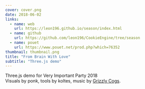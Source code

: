 ```yaml
---
cover: cover.png
date: 2018-06-02
links:
  - name: web
    url: https://leon196.github.io/season/index.html
  - name: github
    url: https://github.com/leon196/CookieEngine/tree/season
  - name: pouet
    url: https://www.pouet.net/prod.php?which=76352
thumbnail: thumbnail.png
title: "From Brain With Love"
subtitle: "Three.js demo"
---
```


Three.js demo for Very Important Party 2018  
Visuals by ponk, tools by koltes, music by [Grizzly Cogs](https://soundcloud.com/grizzly-cogs).
